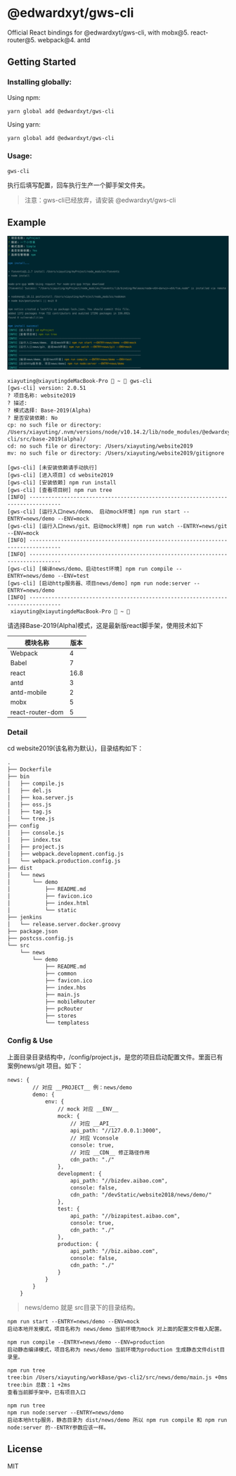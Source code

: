 # @edwardxyt/gws-cli
Official React bindings for @edwardxyt/gws-cli, with mobx@5. react-router@5. webpack@4. antd
## Getting Started
### Installing globally:
Using npm:
```
yarn global add @edwardxyt/gws-cli
```
Using yarn:
```
yarn global add @edwardxyt/gws-cli
```
### Usage:

```
gws-cli
```
执行后填写配置，回车执行生产一个脚手架文件夹。
> 注意：gws-cli已经放弃，请安装 @edwardxyt/gws-cli

## Example

![WX20190411-180931](media/15549621575960/WX20190411-180931.png)


```
xiayuting@xiayutingdeMacBook-Pro  ~  gws-cli
[gws-cli] version: 2.0.51
? 项目名称: website2019
? 描述:
? 模式选择: Base-2019(Alpha)
? 是否安装依赖: No
cp: no such file or directory: /Users/xiayuting/.nvm/versions/node/v10.14.2/lib/node_modules/@edwardxyt/gws-cli/src/base-2019(alpha)/
cd: no such file or directory: /Users/xiayuting/website2019
mv: no such file or directory: /Users/xiayuting/website2019/gitignore

[gws-cli] [未安装依赖请手动执行]
[gws-cli] [进入项目] cd website2019
[gws-cli] [安装依赖] npm run install
[gws-cli] [查看项目树] npm run tree
[INFO] --------------------------------------------------------------------------------
[gws-cli] [运行入口news/demo、 启动mock环境] npm run start --ENTRY=news/demo --ENV=mock
[gws-cli] [运行入口news/git、启动mock环境] npm run watch --ENTRY=news/git --ENV=mock
[INFO] --------------------------------------------------------------------------------
[INFO] --------------------------------------------------------------------------------
[gws-cli] [编译news/demo、启动test环境] npm run compile --ENTRY=news/demo --ENV=test
[gws-cli] [启动http服务器、项目news/demo] npm run node:server --ENTRY=news/demo
[INFO] --------------------------------------------------------------------------------
 xiayuting@xiayutingdeMacBook-Pro  ~ 
```
请选择Base-2019(Alpha)模式，这是最新版react脚手架，使用技术如下

| 模块名称 | 版本 |
| --- | --- |
| Webpack | 4 |
| Babel | 7 |
| react | 16.8 |
| antd | 3 |
| antd-mobile | 2 |
| mobx | 5 |
| react-router-dom | 5 |

### Detail
cd website2019(该名称为默认)，目录结构如下：
```
.
├── Dockerfile
├── bin
│   ├── compile.js
│   ├── del.js
│   ├── koa.server.js
│   ├── oss.js
│   ├── tag.js
│   └── tree.js
├── config
│   ├── console.js
│   ├── index.tsx
│   ├── project.js
│   ├── webpack.development.config.js
│   └── webpack.production.config.js
├── dist
│   └── news
│       └── demo
│           ├── README.md
│           ├── favicon.ico
│           ├── index.html
│           └── static
├── jenkins
│   └── release.server.docker.groovy
├── package.json
├── postcss.config.js
└── src
    └── news
        └── demo
            ├── README.md
            ├── common
            ├── favicon.ico
            ├── index.hbs
            ├── main.js
            ├── mobileRouter
            ├── pcRouter
            ├── stores
            └── templatess
```

### Config & Use
上面目录目录结构中，/config/project.js，是您的项目启动配置文件。里面已有案例news/git 项目。如下：

```
news: {
        // 对应 __PROJECT__ 例：news/demo
        demo: {
            env: {
                // mock 对应 __ENV__
                mock: {
                    // 对应 __API__
                    api_path: "//127.0.0.1:3000",
                    // 对应 Vconsole
                    console: true,
                    // 对应 __CDN__ 修正路径作用
                    cdn_path: "./"
                },
                development: {
                    api_path: "//bizdev.aibao.com",
                    console: false,
                    cdn_path: "/devStatic/website2018/news/demo/"
                },
                test: {
                    api_path: "//bizapitest.aibao.com",
                    console: true,
                    cdn_path: "./"
                },
                production: {
                    api_path: "//biz.aibao.com",
                    console: false,
                    cdn_path: "./"
                }
            }
        }
    }
```
> news/demo 就是 src目录下的目录结构。

```
npm run start --ENTRY=news/demo --ENV=mock
启动本地开发模式，项目名称为 news/demo 当前环境为mock 对上面的配置文件载入配置。
```

```
npm run compile --ENTRY=news/demo --ENV=production
启动静态编译模式，项目名称为 news/demo 当前环境为production 生成静态文件dist目录里。
```

```
npm run tree
tree:bin /Users/xiayuting/workBase/gws-cli2/src/news/demo/main.js +0ms
tree:bin 总数：1 +2ms
查看当前脚手架中，已有项目入口
```

```
npm run tree
npm run node:server --ENTRY=news/demo
启动本地http服务，静态目录为 dist/news/demo 所以 npm run compile 和 npm run node:server 的--ENTRY参数应该一样。
```
## License
MIT
